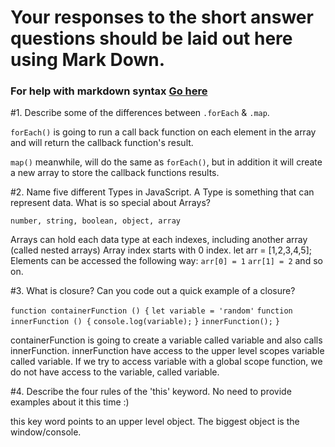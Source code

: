 # Your responses to the short answer questions should be laid out here using Mark Down.
### For help with markdown syntax [Go here](https://github.com/adam-p/markdown-here/wiki/Markdown-Cheatsheet)

#1. Describe some of the differences between `.forEach` & `.map`.


`forEach()` is going to run a call back function on each element in the array and will return the callback function's result. 

`map()` meanwhile, will do the same as `forEach()`, but in addition it will create a new array to store the callback functions results. 

#2. Name five different Types in JavaScript. A Type is something that can represent data. What is so special about Arrays?

`number, string, boolean, object, array`

Arrays can hold each data type at each indexes, including another array (called nested arrays) Array index starts with 0 index. let arr = [1,2,3,4,5];
Elements can be accessed the following way:
`arr[0] = 1`
`arr[1] = 2` and so on.

#3. What is closure? Can you code out a quick example of a closure?

`function containerFunction () {`
  `let variable = 'random'`
  `function innerFunction () {`
    `console.log(variable);`
  `}`
  `innerFunction();`
`}`

containerFunction is going to create a variable called variable and also calls innerFunction. innerFunction have access to the upper level scopes variable called variable. 
If we try to access variable with a global scope function, we do not have access to the variable, called variable.  


#4. Describe the four rules of the 'this' keyword. No need to provide examples about it this time :)

this key word points to an upper level object. The biggest object is the window/console.

